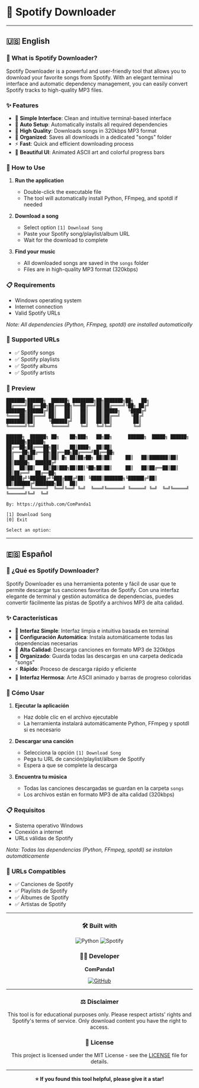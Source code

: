 # 🎵 Spotify Downloader
---

## 🇺🇸 English

### 📖 What is Spotify Downloader?

Spotify Downloader is a powerful and user-friendly tool that allows you to download your favorite songs from Spotify. With an elegant terminal interface and automatic dependency management, you can easily convert Spotify tracks to high-quality MP3 files.

### ✨ Features

- 🎯 **Simple Interface**: Clean and intuitive terminal-based interface
- 🔄 **Auto Setup**: Automatically installs all required dependencies
- 🎵 **High Quality**: Downloads songs in 320kbps MP3 format
- 📁 **Organized**: Saves all downloads in a dedicated "songs" folder
- ⚡ **Fast**: Quick and efficient downloading process
- 🎨 **Beautiful UI**: Animated ASCII art and colorful progress bars

### 🚀 How to Use

1. **Run the application**
   - Double-click the executable file
   - The tool will automatically install Python, FFmpeg, and spotdl if needed

2. **Download a song**
   - Select option `[1] Download Song`
   - Paste your Spotify song/playlist/album URL
   - Wait for the download to complete

3. **Find your music**
   - All downloaded songs are saved in the `songs` folder
   - Files are in high-quality MP3 format (320kbps)

### 📋 Requirements

- Windows operating system
- Internet connection
- Valid Spotify URLs

*Note: All dependencies (Python, FFmpeg, spotdl) are installed automatically*

### 🎯 Supported URLs

- ✅ Spotify songs
- ✅ Spotify playlists
- ✅ Spotify albums
- ✅ Spotify artists

### 📸 Preview

```
███████╗██████╗  ██████╗ ████████╗██╗███████╗██╗   ██╗
██╔════╝██╔══██╗██╔═══██╗╚══██╔══╝██║██╔════╝╚██╗ ██╔╝
███████╗██████╔╝██║   ██║   ██║   ██║█████╗   ╚████╔╝ 
╚════██║██╔═══╝ ██║   ██║   ██║   ██║██╔══╝    ╚██╔╝  
███████║██║     ╚██████╔╝   ██║   ██║██║        ██║   
╚══════╝╚═╝      ╚═════╝    ╚═╝   ╚═╝╚═╝        ╚═╝   

██████╗  ██████╗ ██╗    ██╗███╗   ██╗██╗      ██████╗  █████╗ ██████╗ ███████╗██████╗ 
██╔══██╗██╔═══██╗██║    ██║████╗  ██║██║     ██╔═══██╗██╔══██╗██╔══██╗██╔════╝██╔══██╗
██║  ██║██║   ██║██║ █╗ ██║██╔██╗ ██║██║     ██║   ██║███████║██║  ██║█████╗  ██████╔╝
██║  ██║██║   ██║██║███╗██║██║╚██╗██║██║     ██║   ██║██╔══██║██║  ██║██╔══╝  ██╔══██╗
██████╔╝╚██████╔╝╚███╔███╔╝██║ ╚████║███████╗╚██████╔╝██║  ██║██████╔╝███████╗██║  ██║
╚═════╝  ╚═════╝  ╚══╝╚══╝ ╚═╝  ╚═══╝╚══════╝ ╚═════╝ ╚═╝  ╚═╝╚═════╝ ╚══════╝╚═╝  ╚═╝

By: https://github.com/ComPanda1

[1] Download Song
[0] Exit

Select an option: 
```

---

## 🇪🇸 Español

### 📖 ¿Qué es Spotify Downloader?

Spotify Downloader es una herramienta potente y fácil de usar que te permite descargar tus canciones favoritas de Spotify. Con una interfaz elegante de terminal y gestión automática de dependencias, puedes convertir fácilmente las pistas de Spotify a archivos MP3 de alta calidad.

### ✨ Características

- 🎯 **Interfaz Simple**: Interfaz limpia e intuitiva basada en terminal
- 🔄 **Configuración Automática**: Instala automáticamente todas las dependencias necesarias
- 🎵 **Alta Calidad**: Descarga canciones en formato MP3 de 320kbps
- 📁 **Organizado**: Guarda todas las descargas en una carpeta dedicada "songs"
- ⚡ **Rápido**: Proceso de descarga rápido y eficiente
- 🎨 **Interfaz Hermosa**: Arte ASCII animado y barras de progreso coloridas

### 🚀 Cómo Usar

1. **Ejecutar la aplicación**
   - Haz doble clic en el archivo ejecutable
   - La herramienta instalará automáticamente Python, FFmpeg y spotdl si es necesario

2. **Descargar una canción**
   - Selecciona la opción `[1] Download Song`
   - Pega tu URL de canción/playlist/álbum de Spotify
   - Espera a que se complete la descarga

3. **Encuentra tu música**
   - Todas las canciones descargadas se guardan en la carpeta `songs`
   - Los archivos están en formato MP3 de alta calidad (320kbps)

### 📋 Requisitos

- Sistema operativo Windows
- Conexión a internet
- URLs válidas de Spotify

*Nota: Todas las dependencias (Python, FFmpeg, spotdl) se instalan automáticamente*

### 🎯 URLs Compatibles

- ✅ Canciones de Spotify
- ✅ Playlists de Spotify
- ✅ Álbumes de Spotify
- ✅ Artistas de Spotify

---

<div align="center">

### 🛠️ Built with

![Python](https://img.shields.io/badge/Python-3776AB?style=for-the-badge&logo=python&logoColor=white)
![Spotify](https://img.shields.io/badge/Spotify-1DB954?style=for-the-badge&logo=spotify&logoColor=white)

### 👨‍💻 Developer

**ComPanda1**

[![GitHub](https://img.shields.io/badge/GitHub-100000?style=for-the-badge&logo=github&logoColor=white)](https://github.com/ComPanda1)

---

### ⚖️ Disclaimer

This tool is for educational purposes only. Please respect artists' rights and Spotify's terms of service. Only download content you have the right to access.

### 📄 License

This project is licensed under the MIT License - see the [LICENSE](LICENSE) file for details.

---

**⭐ If you found this tool helpful, please give it a star!**

</div>
